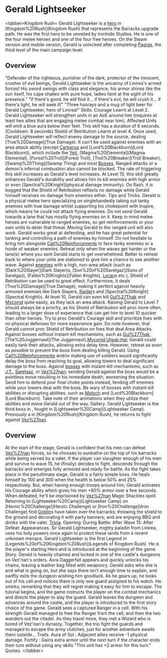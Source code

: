 # Gerald Lightseeker

&lt;tabber&gt;Kingdom Rush=
Gerald Lightseeker is a [hero](hero) in [Kingdom%20Rush](Kingdom Rush) that represents the Barracks upgrade path. He was the first hero to be unveiled by Ironhide Studios. He is one of the four melee heroes and one of the four free heroes. On the Steam version and mobile version, Gerald is unlocked after completing [Pagras](Pagras), the third level of the main campaign level.
## Overview

"Defender of the righteous, punisher of the dark, protector of the innocent, crusher of evil beings, Gerald Lightseeker is the uncanny of Linirea's armed forces! His sword swings with class and elegance, his armor shines like the sun itself, his cape shakes with pure hope, ladies faint at the sight of his presence."
"If there's good, he will find it... if there's evil, he will crush it... if there's light, he will seek it!"
"Three hoorays and a mug of light beer for Gerald Lightseeker, hero of Linirea!"
Skills.
Courage 
 Learnt at Level 2. Gerald Lightseeker will strengthen units in an AoE around him (requires at least two allies that are engaging melee combat near him). Affected Units will emit a blue aura below their feet. This skill has a duration of 6 seconds. (Cooldown: 8 seconds)
Shield of Retribution 
 Learnt at level 4. Once used, Gerald Lightseeker will reflect enemy damage to the source, dealing [True%20Damage](True Damage). It can't be used against enemies with an area attack ability (except [Cerberus](Cerberus) and [Lord%20Blackburn](Lord Blackburn)), which include the [Yeti](Yeti), [Magma%20Elemental](Magma Elemental), [Forest%20Troll](Forest Troll), [Troll%20Breaker](Troll Breaker), [Swamp%20Thing](Swamp Thing) and most [Bosses](Bosses). Ranged attacks or a demon's infernal combustion also cannot be blocked. The rate of triggering this skill increases as Gerald's level increases. At Level 10, this skill greatly enhances Gerald's durability and allows him to kill enemies with high armor or even [Spectral%20Knight](physical damage immunity). On flash, it is bugged that the Shield of Retribution reflects no damage while Gerald himself receives no damage from enemies either.
Tips and Tricks.
Gerald is a physical melee hero specializing on singlehandedly taking out tanky enemies with true damage whilst supporting his chokepoint with Inspire, which means he could not attack flying enemies. Do not send Gerald towards a lane that has mostly flying enemies on it.
Keep in mind melee heroes are vulnerable to ranged enemies, so get reinforcements or your own units to deter that threat. Moving Gerald to the ranged unit will also work.
Gerald works great at defending, and he has great potential for tanking and controlling a path of enemies by himself. Do not hesitate to bring him alongside [Call%20Reinforcements](reinforcements) to face tanky enemies or a horde of weaker enemies.
Retreat only when the waves get harder or the lane(s) where you sent Gerald starts to get overwhelmed. Better to retreat back to where your units are stationed to give him a chance to see another wave.
Against [enemies](enemies) with a high, non-area attack (such as [Dark%20Slayer](Dark Slayer)s, [Son%20of%20Sarelgaz](Sons of Sarelgaz), [Fallen%20Knights](Fallen Knights), [Lycan](Lycan)s etc.), Shield of Retribution can be used to great effect. Furthermore, it deals [True%20Damage](True Damage), making it perfect against heavily armored enemies like Dark Slayers, [Raider](Raider)s and [Spectral%20Knight](Spectral Knight)s. At level 10, Gerald can even kill [Gul%27Thak](Gul'Thak) and [Myconid](Myconid) quite easily, as they lack an area attack.
Raising Gerald to Level 7 should always be a priority, as his Shield of Retribution will proc more often, leading to a larger dose of experience that can get him to level 10 quicker than other heroes. Try to proc Gerald's Courage skill and prioritize foes with no physical defenses for more experience gain.
Do note however, that Gerald cannot proc Shield of Retribution on foes that deal Area Attacks.
Against bosses without instant-kill mechanisms, such as [Gul%27Thak](Gul'Thak),[The%20Juggernaut](The Juggernaut),[Myconid](Myconid),[Ulguk-Hai](Ulguk-Hai); Gerald could easily tank their attacks, allowing extra delay time. However, retreat as soon as possible to prevent the boss from dealing killing Gerald. Using [Call%20Reinforcements](reinforcements) and/or making use of soldiers would significantly delay the boss from reaching its goal, allowing towers to deal significant damage to the boss.
Against [bosses](bosses) with instant-kill mechanisms, such as [J.T.](J.T.), [Sarelgaz](Sarelgaz), or [Vez%27nan](Vez'nan); sending Gerald against the boss would be a pointless move resulting in his immediate death, worsening the situation. Send him to defend your final choke points instead, fending off enemies while your towers deal with the boss.
Be wary of bosses with instant-kill abilities or disrupting abilities, such as [Moloch](Moloch) and [Lord%20Blackburn](Lord Blackburn). Take note of their animations when they utilize their abilities and move Gerald out of the way.
Gallery.
Gerald Lightseeker is the third boss in , fought in [Lightseeker%20Camp](Lightseeker Camp). Previously a in [Kingdom%20Rush](Kingdom Rush), he returns to fight against [Vez%27nan](Vez'nan).
## Overview

At the start of the stage, Gerald is confident that his men can defeat [Vez%27nan](Vez'nan's) forces, so he chooses to sunbathe on the top of his barracks while being served by a valet. If the player can slaughter enough of his men and survive to wave 15, he (finally) decides to fight, descends through the barracks and emerges fully armored and ready for battle.
As the fight takes place in the penultimate stage, Gerald is a fairly simple boss. He heals himself by 100 and 300 when the health is below 50% and 25% respectively. But, when having enough troops around him, Gerald activates his Courage ability which gives his men +80% armor over a few seconds. When defeated, he'll be imprisoned by [Vez%27nan](Vez'nan's) Magic Shackles spell.
Returning to [Lightseeker%20Camp](Lightseeker Camp) on [Heroic%20Challenge](Heroic Challenge) or [Iron%20Challenge](Iron Challenge) find [Goblin](Goblin)s have taken over the barracks; throwing the shield to the ground and decorating it with party banners; and are enjoying BBQ and drinks with the valet.
[Trivia](Quotes).
Opening:
During Battle:
After Wave 15:
After Defeat:
Appearances.
Sir Gerald Lightseeker, mighty paladin from Linirea, uses his holy powers once again to protect these lands from a recent unknown menace. 
Gerald Lightseeker is the first Legend in [Legends%20of%20Kingdom%20Rush](Legends of Kingdom Rush). He is the player's starting Hero and is introduced at the beginning of the game. 
Story.
Gerald is heavily chained and locked in one of the castle's dungeons on Vez'nan's orders. Asra Daggerfall appears and quickly unlocks his chains, leaving a leather bag filled with weaponry. Gerald asks who she is and what is going on, but she says there isn't enough time to explain, and swiftly exits the dungeon wishing him goodluck. 
As he gears up, he looks out of his cell and notices there is only one guard assigned to his watch. He smirks, remarking that they will regret making it easy for him to escape. The tutorial begins, and the game instructs the player on the combat mechanics and directs the player to slay the guard. Gerald leaves the dungeon and advances around the castle, and the player is introduced to the first story choice of the game. Gerald sees a captured Ranger in a cell. With his strength Gerald managed to free the Ranger from the cell, and then the two wanders out the citadel. As they travel more, they met a Wizard who is bored of Vez'nan's dynasty. Together, the trio fight the guards and managed to escape the army clutches, just for another adventure awaits them outside...
Traits.
 Aura of Sol : Adjacent allies receive -1 physical damage.
 Fortify : Gains extra armor until the next turn if the character ends their turn without using any skills
 "This unit has +2 armor for this turn."
Quotes.
&lt;/tabber&gt;